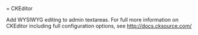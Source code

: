 = CKEditor

Add WYSIWYG editing to admin textareas.
For full more information on CKEditor including full configuration options, see http://docs.cksource.com/
